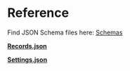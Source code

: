 # Reference

Find JSON Schema files here: [Schemas]

<ic-file>**[Records.json]**</ic-file>

<ic-file>**[Settings.json]**</ic-file>


[Schemas]: https://github.com/CarlosBergillos/LocationHistoryFormat/tree/main/schemas
[Records.json]: records.md
[Settings.json]: settings.md
